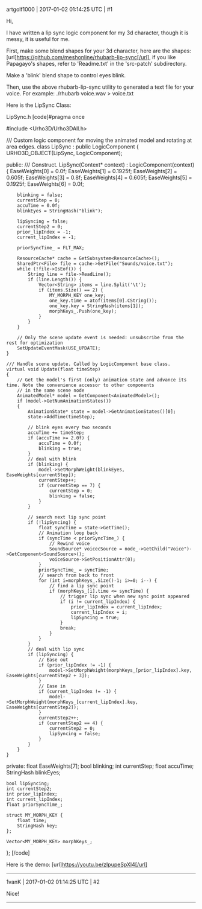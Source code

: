 artgolf1000 | 2017-01-02 01:14:25 UTC | #1

Hi,

I have written a lip sync logic component for my 3d character, though it is messy, it is useful for me.

First, make some blend shapes for your 3d character, here are the shapes: [url]https://github.com/meshonline/rhubarb-lip-sync[/url], if you like Papagayo's shapes, refer to 'Readme.txt' in the 'src-patch' subdirectory.

Make a 'blink' blend shape to control eyes blink.
 
Then, use the above rhubarb-lip-sync utility to generated a text file for your voice.
For example:
./rhubarb voice.wav > voice.txt

Here is the LipSync Class:

LipSync.h
[code]#pragma once

#include <Urho3D/Urho3DAll.h>

/// Custom logic component for moving the animated model and rotating at area edges.
class LipSync : public LogicComponent
{
    URHO3D_OBJECT(LipSync, LogicComponent);
    
public:
    /// Construct.
    LipSync(Context* context) :
    LogicComponent(context)
    {
        EaseWeights[0] = 0.0f;
        EaseWeights[1] = 0.1925f;
        EaseWeights[2] = 0.605f;
        EaseWeights[3] = 0.8f;
        EaseWeights[4] = 0.605f;
        EaseWeights[5] = 0.1925f;
        EaseWeights[6] = 0.0f;

        blinking = false;
        currentStep = 0;
        accuTime = 0.0f;
        blinkEyes = StringHash("blink");
        
        lipSyncing = false;
        currentStep2 = 0;
        prior_lipIndex = -1;
        current_lipIndex = -1;
        
        priorSyncTime_ = FLT_MAX;
        
        ResourceCache* cache = GetSubsystem<ResourceCache>();
        SharedPtr<File> file = cache->GetFile("Sounds/voice.txt");
        while (!file->IsEof()) {
            String line = file->ReadLine();
            if (line.Length()) {
                Vector<String> items = line.Split('\t');
                if (items.Size() == 2) {
                    MY_MORPH_KEY one_key;
                    one_key.time = atof(items[0].CString());
                    one_key.key = StringHash(items[1]);
                    morphKeys_.Push(one_key);
                }
            }
        }
        
        // Only the scene update event is needed: unsubscribe from the rest for optimization
        SetUpdateEventMask(USE_UPDATE);
    }
    
    /// Handle scene update. Called by LogicComponent base class.
    virtual void Update(float timeStep)
    {
        // Get the model's first (only) animation state and advance its time. Note the convenience accessor to other components
        // in the same scene node
        AnimatedModel* model = GetComponent<AnimatedModel>();
        if (model->GetNumAnimationStates())
        {
            AnimationState* state = model->GetAnimationStates()[0];
            state->AddTime(timeStep);
            
            // blink eyes every two seconds
            accuTime += timeStep;
            if (accuTime >= 2.0f) {
                accuTime = 0.0f;
                blinking = true;
            }
            // deal with blink
            if (blinking) {
                model->SetMorphWeight(blinkEyes, EaseWeights[currentStep]);
                currentStep++;
                if (currentStep == 7) {
                    currentStep = 0;
                    blinking = false;
                }
            }
            
            // search next lip sync point
            if (!lipSyncing) {
                float syncTime = state->GetTime();
                // Animation loop back
                if (syncTime < priorSyncTime_) {
                    // Rewind voice
                    SoundSource* voicecSource = node_->GetChild("Voice")->GetComponent<SoundSource>();
                    voiceSource->SetPositionAttr(0);
                }
                priorSyncTime_ = syncTime;
                // search from back to front
                for (int i=morphKeys_.Size()-1; i>=0; i--) {
                    // find a lip sync point
                    if (morphKeys_[i].time <= syncTime) {
                        // trigger lip sync when new sync point appeared
                        if (i != current_lipIndex) {
                            prior_lipIndex = current_lipIndex;
                            current_lipIndex = i;
                            lipSyncing = true;
                        }
                        break;
                    }
                }
            }
            // deal with lip sync
            if (lipSyncing) {
                // Ease out
                if (prior_lipIndex != -1) {
                    model->SetMorphWeight(morphKeys_[prior_lipIndex].key, EaseWeights[currentStep2 + 3]);
                }
                // Ease in
                if (current_lipIndex != -1) {
                    model->SetMorphWeight(morphKeys_[current_lipIndex].key, EaseWeights[currentStep2]);
                }
                currentStep2++;
                if (currentStep2 == 4) {
                    currentStep2 = 0;
                    lipSyncing = false;
                }
            }
        }
    }
    
private:
    float EaseWeights[7];
    bool blinking;
    int currentStep;
    float accuTime;
    StringHash blinkEyes;

    bool lipSyncing;
    int currentStep2;
    int prior_lipIndex;
    int current_lipIndex;
    float priorSyncTime_;

    struct MY_MORPH_KEY {
        float time;
        StringHash key;
    };

    Vector<MY_MORPH_KEY> morphKeys_;
};
[/code]

Here is the demo: [url]https://youtu.be/zIpupeSpXl4[/url]

-------------------------

1vanK | 2017-01-02 01:14:25 UTC | #2

Nice!

-------------------------

